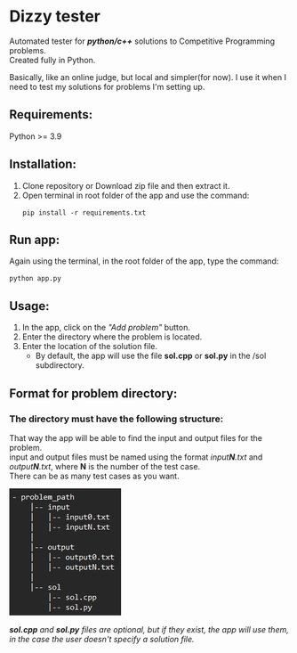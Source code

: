 # Dizzy tester
Automated tester for _**python/c++**_ solutions to Competitive Programming problems.<br>
Created fully in Python.

Basically, like an online judge, but local and simpler(for now).
I use it when I need to test my solutions for problems I'm setting up.

## Requirements:
Python >= 3.9

## Installation:
1. Clone repository or Download zip file and then extract it.
2. Open terminal in root folder of the app and use the command:
    ```
    pip install -r requirements.txt
    ```

## Run app:
Again using the terminal, in the root folder of the app, type the command:
```
python app.py
```

## Usage:
1. In the app, click on the _"Add problem"_ button.
2. Enter the directory where the problem is located.
3. Enter the location of the solution file.
   - By default, the app will use the file **sol.cpp** or **sol.py** in the /sol subdirectory.

## Format for problem directory:
### The directory must have the following structure:<br>
That way the app will be able to find the input and output files for the problem.
<br>
input and output files must be named using the format _input**N**.txt_ and _output**N**.txt_, where **N** is the number of the test case. <br>
There can be as many test cases as you want.

![structure.png](img/img.png)

_**sol.cpp** and **sol.py** files are optional, but if they exist, the app will use them, in the case the user doesn't specify a solution file._
